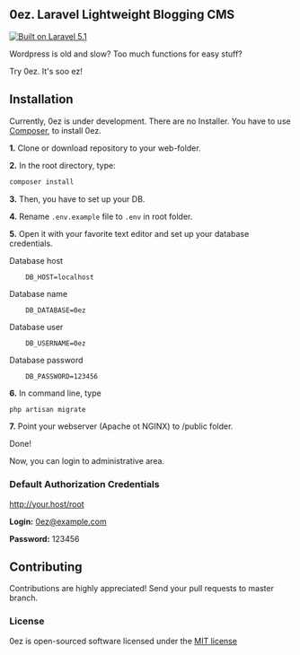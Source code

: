 ## 0ez. Laravel Lightweight Blogging CMS

[![Built on Laravel 5.1](https://img.shields.io/badge/laravel-5-orange.svg?style=flat)](http://laravel.com)

Wordpress is old and slow? Too much functions for easy stuff? 

Try 0ez. It's soo ez!

## Installation

Currently, 0ez is under development. There are no Installer. You have to use [Composer](https://getcomposer.org/), to install 0ez.

**1.** Clone or download repository to your web-folder.

**2.** In the root directory, type:

``` bash
composer install
```

**3.** Then, you have to set up your DB.

**4.** Rename `.env.example` file to `.env` in root folder.

**5.** Open it with your favorite text editor and set up your database credentials.


Database host

```
    DB_HOST=localhost
```

Database name

```
    DB_DATABASE=0ez
```

Database user

```
    DB_USERNAME=0ez
```

Database password

```
    DB_PASSWORD=123456
```

**6.** In command line, type 

``` bash
php artisan migrate
```

**7.** Point your webserver (Apache ot NGINX) to /public folder.


Done!

Now, you can login to administrative area. 

### Default Authorization Credentials

http://your.host/root

**Login:** 0ez@example.com

**Password:** 123456

## Contributing

Contributions are highly appreciated! Send your pull requests to master branch.

### License

0ez is open-sourced software licensed under the [MIT license](http://opensource.org/licenses/MIT)
